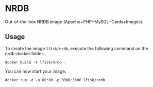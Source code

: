 NRDB
=================

Out-of-the-box NRDB image (Apache+PHP+MySQL+Cards+Images).


Usage
-----

To create the image `lfisk/nrdb`, execute the following command on the nrdb-docker folder:

	docker build -t lfisk/nrdb .

You can now start your image:

	docker run -d -p 80:80 -p 3306:3306 lfisk/nrdb

